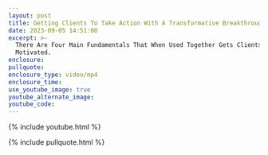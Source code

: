 ```yaml
---
layout: post
title: Getting Clients To Take Action With A Transformative Breakthrough
date: 2023-09-05 14:51:00
excerpt: >-
  There Are Four Main Fundamentals That When Used Together Gets Clients
  Motivated.
enclosure:
pullquote:
enclosure_type: video/mp4
enclosure_time:
use_youtube_image: true
youtube_alternate_image:
youtube_code:
---
```

{% include youtube.html %}

{% include pullquote.html %}
